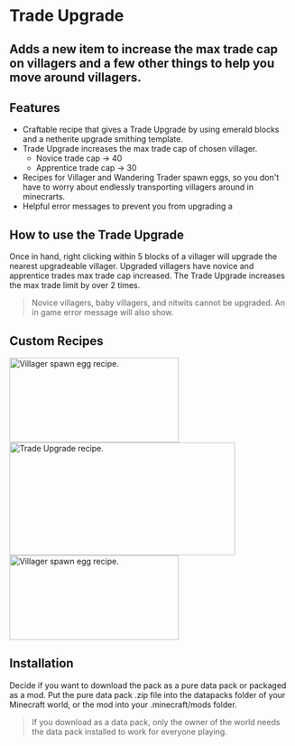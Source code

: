 # Trade Upgrade
## Adds a new item to increase the max trade cap on villagers and a few other things to help you move around villagers.



## Features
- Craftable recipe that gives a Trade Upgrade by using emerald blocks and a netherite upgrade smithing template.
- Trade Upgrade increases the max trade cap of chosen villager.
  - Novice trade cap -> 40
  - Apprentice trade cap -> 30
- Recipes for Villager and Wandering Trader spawn eggs, so you don't have to worry about endlessly transporting villagers around in minecrarts.
- Helpful error messages to prevent you from upgrading a

## How to use the Trade Upgrade
Once in hand, right clicking within 5 blocks of a villager will upgrade the nearest upgradeable villager. Upgraded villagers have novice and apprentice trades max trade cap increased. The Trade Upgrade increases the max trade limit by over 2 times.

> Novice villagers, baby villagers, and nitwits cannot be upgraded. An in game error message will also show.

## Custom Recipes

<img  
src="https://cdn.modrinth.com/data/cached_images/f614c0e007323e314de5ac46b3a273aa3009f18e.png"
alt="Villager spawn egg recipe."
width="300"
height="150">
<img src="https://cdn.modrinth.com/data/cached_images/8d41685ca98aaf2930af4cecce09fe84672e19b4.png" alt="Trade Upgrade recipe."
width="400"
height="200">
<img  
src="https://cdn.modrinth.com/data/cached_images/b19a12f127fa86d71b0ec9e2467b3f8e1cdd58eb.png"
alt="Villager spawn egg recipe."
width="300"
height="150">

## Installation
Decide if you want to download the pack as a pure data pack or packaged as a mod. Put the pure data pack .zip file into the datapacks folder of your Minecraft world, or the mod into your .minecraft/mods folder.

> If you download as a data pack, only the owner of the world needs the data pack installed to work for everyone playing.
